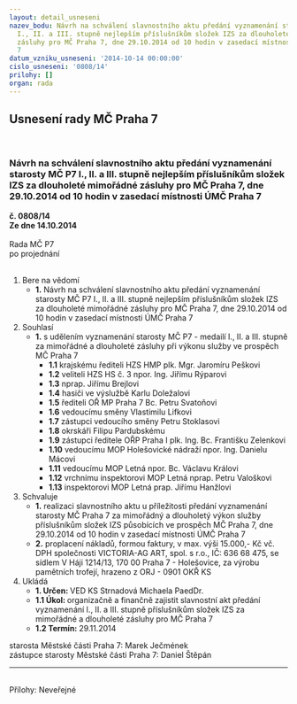```yaml
---
layout: detail_usneseni
nazev_bodu: Návrh na schválení slavnostního aktu předání vyznamenání starosty MČ P7
  I., II. a III. stupně nejlepším příslušníkům složek IZS za dlouholeté mimořádné
  zásluhy pro MČ Praha 7, dne 29.10.2014 od 10 hodin v zasedací místnosti ÚMČ Praha
  7
datum_vzniku_usneseni: '2014-10-14 00:00:00'
cislo_usneseni: '0808/14'
prilohy: []
organ: rada
---
```

<div id="ucUsn_pList" class="usn">
	<span><h2>Usnesení rady MČ Praha 7 </h2>
<br></span><div class="standBody">
<span><h3>Návrh na schválení slavnostního aktu předání vyznamenání starosty MČ P7 I., II. a III. stupně nejlepším příslušníkům složek IZS za dlouholeté mimořádné zásluhy pro MČ Praha 7, dne 29.10.2014 od 10 hodin v zasedací místnosti ÚMČ Praha 7</h3></span><div class="center">
		<strong>č. 0808/14</strong><br>
	</div>
<div class="center">
		<strong>Ze dne 14.10.2014</strong><br><br>
	</div>Rada MČ P7<br> po projednání<br><br><ol>
<li>Bere na vědomí<ul><li>
<strong>1.</strong> Návrh na schválení slavnostního aktu předání vyznamenání starosty MČ P7 I., II. a III. stupně nejlepším příslušníkům složek IZS za dlouholeté mimořádné zásluhy pro MČ Praha 7, dne 29.10.2014 od 10 hodin v zasedací místnosti ÚMČ Praha 7</li></ul>
</li>
<li>Souhlasí<ul><li>
<strong>1.</strong> s udělením vyznamenání starosty MČ P7 - medailí I., II. a III. stupně za mimořádné a dlouholeté zásluhy při výkonu služby ve prospěch MČ Praha 7<ul>
<li>
<strong>1.1</strong> krajskému řediteli HZS HMP plk. Mgr. Jaromíru Peškovi</li>
<li>
<strong>1.2</strong> veliteli HZS HS č. 3 npor. Ing. Jiřímu Rýparovi</li>
<li>
<strong>1.3</strong> nprap. Jiřímu Brejlovi</li>
<li>
<strong>1.4</strong> hasiči ve výslužbě Karlu Doležalovi</li>
<li>
<strong>1.5</strong> řediteli OŘ MP Praha 7 Bc. Petru Svatoňovi</li>
<li>
<strong>1.6</strong> vedoucímu směny Vlastimilu Lifkovi</li>
<li>
<strong>1.7</strong> zástupci vedoucího směny Petru Stoklasovi</li>
<li>
<strong>1.8</strong> okrskáři Filipu Pardubskému</li>
<li>
<strong>1.9</strong> zástupci ředitele OŘP Praha I plk. Ing. Bc. Františku Zelenkovi</li>
<li>
<strong>1.10</strong> vedoucímu MOP Holešovické nádraží npor. Ing. Danielu Mácovi</li>
<li>
<strong>1.11</strong> vedoucímu MOP Letná npor. Bc. Václavu Královi</li>
<li>
<strong>1.12</strong> vrchnímu inspektorovi MOP Letná nprap. Petru Valoškovi</li>
<li>
<strong>1.13</strong> inspektorovi MOP Letná prap. Jiřímu Hanžlovi</li>
</ul>
</li></ul>
</li>
<li>Schvaluje<ul>
<li>
<strong>1.</strong> realizaci slavnostního aktu u příležitosti předání vyznamenání starosty MČ  Praha 7 za mimořádný a dlouholetý výkon služby příslušníkům složek IZS působících ve prospěch MČ Praha 7, dne 29.10.2014 od 10 hodin v zasedací místnosti ÚMČ Praha 7</li>
<li>
<strong>2.</strong> proplacení nákladů, formou faktury, v max. výši 15.000,- Kč vč. DPH společnosti VICTORIA-AG ART, spol. s r.o., IČ: 636 68 475, se sídlem V Háji 1214/13, 170 00 Praha 7 - Holešovice, za výrobu pamětních trofejí, hrazeno z ORJ - 0901 OKŘ KS</li>
</ul>
</li>
<li>Ukládá<ul>
<li>
<strong>1. Určen: </strong>VED KS Strnadová Michaela PaedDr.</li>
<li>
<strong>1.1 Úkol: </strong>organizačně a finančně zajistit slavnostní akt předání vyznamenání I., II. a III. stupně příslušníkům složek IZS za mimořádné a dlouholeté zásluhy pro MČ Praha 7</li>
<li>
<strong>1.2 Termín: </strong>29.11.2014</li>
</ul>
</li>
</ol>starosta Městské části Praha 7: Marek Ječmének<br>zástupce starosty Městské části Praha 7: Daniel Štěpán <hr>
<br>Přílohy: Neveřejné</div>
</div>